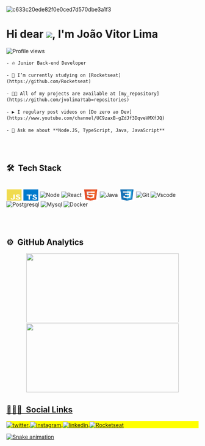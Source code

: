 <!--<img align="right" height="590em" src="https://raw.githubusercontent.com/gist/jvolima/7d629e0aab32914bd096833298f1e871/raw/5be74fbb714401ec58365044175b55865f6cb2e0/githubcard.svg"/>-->
![c633c20ede82f0e0ced7d570dbe3a1f3](https://user-images.githubusercontent.com/70382532/138322189-2db8df52-9dcb-40a0-88a8-c365466bd33d.gif)
<h1 align="left">Hi dear <img src="https://raw.githubusercontent.com/kaueMarques/kaueMarques/master/hi.gif" width="30px">, I'm João Vitor Lima</h1>
<p align="left"> <img src="https://komarev.com/ghpvc/?username=jvolima&color=yellow" alt="Profile views" /> </p>

```
- 🔥 Junior Back-end Developer

- 🔭 I’m currently studying on [Rocketseat](https://github.com/Rocketseat)

- 👨‍💻 All of my projects are available at [my_repository](https://github.com/jvolima?tab=repositories)

- ▶️ I regulary post videos on [Do zero ao Dev](https://www.youtube.com/channel/UC9zaxB-gZdJf3DqveVMXfJQ)

- 💬 Ask me about **Node.JS, TypeScript, Java, JavaScript**
```

<br><br>

## 🛠 &nbsp;Tech Stack

<div style="display: inline_block"><br>
  <img align="center" alt="JS" height="30" width="40" src="https://raw.githubusercontent.com/devicons/devicon/master/icons/javascript/javascript-plain.svg">
  <img align="center" alt="Typescript" height="30" width="40" src="https://raw.githubusercontent.com/devicons/devicon/master/icons/typescript/typescript-original.svg">
  <img align="center" alt="Node" height="30" width="40" src="https://cdn.jsdelivr.net/gh/devicons/devicon/icons/nodejs/nodejs-original.svg">
  <img align="center" alt="React" height="30" width="40" src="https://cdn.jsdelivr.net/gh/devicons/devicon/icons/react/react-original.svg">
  <img align="center" alt="HTML" height="30" width="40" src="https://raw.githubusercontent.com/devicons/devicon/master/icons/html5/html5-original.svg">
  <img align="center" alt="Java" height="30" width="40" src="https://cdn.jsdelivr.net/gh/devicons/devicon/icons/java/java-original.svg">
  <img align="center" alt="CSS" height="30" width="40" src="https://raw.githubusercontent.com/devicons/devicon/master/icons/css3/css3-original.svg">
  <img align="center" alt="Git" height="30" width="40" src="https://cdn.jsdelivr.net/gh/devicons/devicon/icons/git/git-original.svg">
  <img align="center" alt="Vscode" height="30" width="40" src="https://cdn.jsdelivr.net/gh/devicons/devicon/icons/vscode/vscode-original.svg">
  <img align="center" alt="Postgresql" height="30" width="40" src="https://cdn.jsdelivr.net/gh/devicons/devicon/icons/postgresql/postgresql-original.svg">
  <img align="center" alt="Mysql" height="32" width="42" src="https://cdn.jsdelivr.net/gh/devicons/devicon/icons/mysql/mysql-original.svg">
  <img align="center" alt="Docker" height="40" width="50" src="https://cdn.jsdelivr.net/gh/devicons/devicon/icons/docker/docker-original.svg">
</div>

<br><br>

## ⚙️ &nbsp;GitHub Analytics

<div align="center">
  <a href="https://github.com/engenny">
  <img height="180em" width="400em" src="https://github-readme-stats.vercel.app/api?username=jvolima&show_icons=true&theme=vision-friendly-dark"/>
  <img height="180em" width="400em" src="https://github-readme-stats.vercel.app/api/top-langs/?username=jvolima&layout=compact&theme=vision-friendly-dark"/>
</div>

## 👨🏽‍🦲 &nbsp;Social Links

<p align="left" style="background:yellow">
<a href="https://twitter.com/Jvolima1" target="_blank">
  <img align="center" src="https://img.shields.io/badge/-Jvolima1-05122A?style=flat&logo=twitter" alt="twitter"/>  
</a>
<a href="https://instagram.com/jvolima1" target="_blank">
 <img align="center" src="https://img.shields.io/badge/-jvolima1-05122A?style=flat&logo=instagram" alt="instagram"/>
</a>
<a href="https://www.linkedin.com/in/jo%C3%A3o-vitor-de-oliveira-lima-36b573215" target="_blank">
  <img align="center" src="https://img.shields.io/badge/-Joao Vitor de Oliveira Lima-05122A?style=flat&logo=linkedin" alt="linkedin"/>
</a>
<a href="https://app.rocketseat.com.br/me/jvolima2004-1625102958210" targe="blank">
   <img align="center" src="https://img.shields.io/badge/-Perfil%20Rocketseat 🚀-black" alt="Rocketseat">
</p>
  
  
![Snake animation](https://github.com/engenny/engenny/blob/output/github-contribution-grid-snake.svg)


<!--<img width="500em" src="https://github-readme-twitter-gazf.vercel.app/api?id=Jvolima1&layout=wide&show_reply=off&show_retweet=off" />-->

